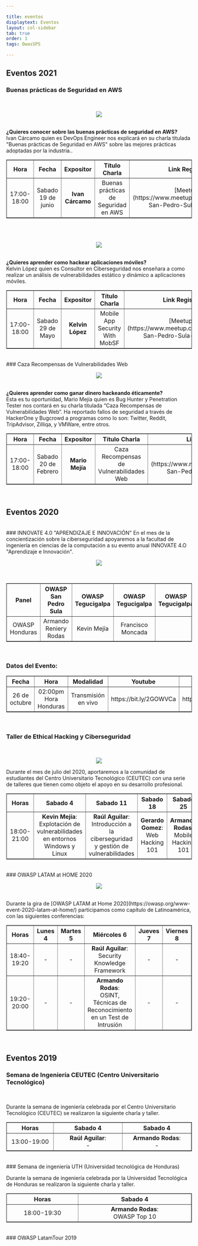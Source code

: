 ```yaml
---

title: eventos
displaytext: Eventos
layout: col-sidebar
tab: true
order: 1
tags: OwasSPS

---
```

## Eventos 2021
### Buenas prácticas de Seguridad en AWS
<br>
<p align="center">
  <img src="assets/images/AWSSecurity.png">
</p>
<br>
<b>¿Quieres conocer sobre las buenas prácticas de seguridad en AWS?</b>
<br>
Ivan Cárcamo quien es DevOps Engineer nos explicará en su charla titulada "Buenas prácticas de Seguridad en AWS" sobre las mejores prácticas adoptadas por la industria..
<br>
<table width="100%" border="1" style="text-align:center;">
  <tr>
    <th width="10%">Hora</th>
    <th width="18%">Fecha</th>
     <th width="18%">Expositor</th>
     <th width="20%">Título Charla</th>
     <th width="18%">Link Registro</th>
  </tr>
  <tr>
    <td>17:00-18:00</td>
    <td>Sabado 19 de junio</td>
    <td><b>Ivan Cárcamo</b></td>
    <td>Buenas prácticas de Seguridad en AWS</td>
    <td>[Meetup](https://www.meetup.com/es/OWASP-San-Pedro-Sula-Chapter/)</td>
  </tr>
</table>
<br>
<br>
<p align="center">
  <img src="assets/images/appmov.png">
</p>
<br>
<b>¿Quieres aprender como hackear aplicaciones móviles?</b>
<br>
Kelvin López quien es Consultor en Ciberseguridad  nos enseñara a como realizar un análisis de vulnerabilidades estático y dinámico a aplicaciones móviles.
<br>
<table width="100%" border="1" style="text-align:center;">
  <tr>
    <th width="10%">Hora</th>
    <th width="18%">Fecha</th>
     <th width="18%">Expositor</th>
     <th width="20%">Título Charla</th>
     <th width="18%">Link Registro</th>
  </tr>
  <tr>
    <td>17:00-18:00</td>
    <td>Sabado 29 de Mayo</td>
    <td><b>Kelvin López</b></td>
    <td>Mobile App Security With MobSF</td>
    <td>[Meetup](https://www.meetup.com/es/OWASP-San-Pedro-Sula-Chapter/)</td>
  </tr>
</table>
<br>
### Caza Recompensas de Vulnerabilidades Web
<br>
<p align="center">
  <img src="assets/images/bughunter.png">
</p>
<br>
<b>¿Quieres aprender como ganar dinero hackeando éticamente?</b>
<br>
Esta es tu oportunidad, Mario Mejía quien es Bug Hunter y Penetration Tester nos contará en su charla titulada “Caza Recompensas de Vulnerabilidades Web”. Ha reportado fallos de seguridad a través de HackerOne y Bugcrowd a programas como lo son: Twitter, Reddit, TripAdvisor, Zilliqa, y VMWare, entre otros.
<br>
<table width="100%" border="1" style="text-align:center;">
  <tr>
    <th width="10%">Hora</th>
    <th width="18%">Fecha</th>
     <th width="18%">Expositor</th>
     <th width="20%">Título Charla</th>
     <th width="18%">Link Registro</th>
  </tr>
  <tr>
    <td>17:00-18:00</td>
    <td>Sabado 20 de Febrero</td>
    <td><b>Mario Mejía</b></td>
    <td>Caza Recompensas de Vulnerabilidades Web</td>
    <td>[Meetup](https://www.meetup.com/es/OWASP-San-Pedro-Sula-Chapter/)</td>
  </tr>
</table>
<br>

## Eventos 2020
<br>
### INNOVATE 4.0 "APRENDIZAJE E INNOVACIÓN"
En el mes de la concientización sobre la ciberseguridad apoyaremos a la facultad de ingeniería en ciencias de la computación a su evento anual INNOVATE 4.O "Aprendizaje e Innovación".
<p align="center">
   <img src="assets/images/unicah.jpg">
</p>
<br>
<table width="100%" border="1" style="text-align:center;">
  <tr>
    <th width="18%">Panel</th>
    <th width="18%">OWASP San Pedro Sula</th>
    <th width="18%">OWASP Tegucigalpa</th>
    <th width="18%">OWASP Tegucigalpa</th>
     <th width="18%">OWASP Tegucigalpa</th>
  </tr>
  <tr>
    <td>OWASP Honduras</td>
    <td>Armando Reniery Rodas</td>
    <td>Kevin Mejía</td>
    <td>Francisco Moncada</td>
  </tr>
</table>
<br>
<table width="100%" border="1" style="text-align:center;">
  <tr>
    <th width="15%">Fecha</th>
    <th width="15%">Hora</th>
    <th width="15%">Modalidad</th>
    <th width="15%">Youtube</th>
    <th width="15%">Facebook</th>
  </tr>
  
   ### Datos del Evento: 
  <tr>
    <td>26 de octubre</td>
    <td>02:00pm Hora Honduras</td>
    <td>Transmisión en vivo</td>
    <td>https://bit.ly/2GOWVCa</td>
    <td>https://bit.ly/2IgpOrB</td>
  </tr>
</table>
<br>

### Taller de Ethical Hacking y Ciberseguridad
<br>
<p align="center">
   <img src="assets/images/taller.png">
</p>
Durante el mes de julio del 2020, aportaremos a la comunidad de estudiantes del Centro Universitario Tecnológico (CEUTEC) con una serie de talleres que tienen como objeto el apoyo en su desarrollo profesional.
<br>
<table width="100%" border="1" style="text-align:center;">
  <tr>
    <th width="10%">Horas</th>
    <th width="18%">Sabado 4</th>
    <th width="18%">Sabado 11</th>
    <th width="18%">Sabado 18</th>
    <th width="18%">Sabado 25</th>
  </tr>
  <tr>
    <td>18:00-21:00</td>
    <td><b>Kevin Mejía</b>:<br>Explotación de vulnerabilidades en entornos Windows y Linux<br></td>
    <td><b>Raúl Aguilar</b>:<br>Introducción a la ciberseguridad y gestión de vulnerabilidades</td>
    <td><b>Gerardo Gomez</b>:<br>Web Hacking 101</td>
    <td><b>Armando Rodas</b>:<br>Mobile Hacking 101</td>
  </tr>
</table>
<br>
### OWASP LATAM at HOME 2020
<br>
<p align="center">
  <img src="assets/images/LatamAtHome.jpg">
</p>
<br>
Durante la gira de [OWASP LATAM at Home 2020](https://owasp.org/www-event-2020-latam-at-home/) participamos como capítulo de Latinoamérica, con las siguientes conferencias:
<br>
<table width="100%" border="1" style="text-align:center;">
  <tr>
    <th width="10%">Horas</th>
    <th width="18%">Lunes 4</th>
    <th width="18%">Martes 5</th>
    <th width="18%">Miércoles 6</th>
    <th width="18%">Jueves 7</th>
    <th width="18%">Viernes 8</th>
  </tr>
  <tr>
    <td>18:40-19:20</td>
    <td>-</td>
    <td>-</td>
    <td><b>Raúl Aguilar</b>:<br>Security Knowledge Framework</td>
    <td>-</td>
    <td>-</td>
  </tr>
  <tr>
    <td>19:20-20:00</td>
    <td>-</td>
    <td>-</td>
    <td><b>Armando Rodas</b>:<br>OSINT, Técnicas de Reconocimiento en un Test de Intrusión</td>
    <td>-</td>
    <td>-</td>
  </tr>
</table>
<br>
   
## Eventos 2019
### Semana de Ingeniería CEUTEC (Centro Universitario Tecnológico)
<br>
<p align="center">
</p>
Durante la semana de ingeniería celebrada por el Centro Universitario Tecnológico (CEUTEC) se realizaron la siguiente charla y taller.
<br>
<table width="100%" border="1" style="text-align:center;">
  <tr>
    <th width="10%">Horas</th>
    <th width="18%">Sabado 4</th>
    <th width="18%">Sabado 4</th>
  </tr>
  <tr>
    <td>13:00-19:00</td>
    <td><b>Raúl Aguilar</b>:<br>-</td>
    <td><b>Armando Rodas</b>:<br>-</td>
  </tr>
</table>
<br>
### Semana de ingeniería UTH (Universidad tecnológica de Honduras)
<br>
<p align="center">
</p>
Durante la semana de ingeniería celebrada por la Universidad Tecnológica de Honduras se realizaron la siguiente charla y taller.
<br>
<table width="100%" border="1" style="text-align:center;">
  <tr>
    <th width="10%">Horas</th>
    <th width="18%">Sabado 4</th>
  </tr>
  <tr>
    <td>18:00-19:30</td>
    <td><b>Armando Rodas</b>:<br>OWASP Top 10</td>
  </tr>
</table>
<br>
### OWASP LatamTour 2019
  
